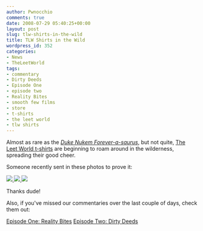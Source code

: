 ```yaml
---
author: Pwnocchio
comments: true
date: 2008-07-29 05:40:25+00:00
layout: post
slug: tlw-shirts-in-the-wild
title: TLW Shirts in the Wild
wordpress_id: 352
categories:
- News
- TheLeetWorld
tags:
- commentary
- Dirty Deeds
- Episode One
- episode two
- Reality Bites
- smooth few films
- store
- t-shirts
- the leet world
- tlw shirts
---
```


Almost as rare as the _[Duke Nukem Forever-a-saurus](http://en.wikipedia.org/wiki/Duke_Nukem_Forever)_, but not quite, [The Leet World t-shirts](http://www.smoothfewfilms.com/store) are beginning to roam around in the wilderness, spreading their good cheer.

Someone recently sent in these photos to prove it:

[![](http://www.smoothfewfilms.com/wp-content/uploads/2008/07/shirtrl5-128x96.jpg) ](http://www.smoothfewfilms.com/wp-content/uploads/2008/07/shirtrl5.jpg)[![](http://www.smoothfewfilms.com/wp-content/uploads/2008/07/shirt2-128x96.jpg) ](http://www.smoothfewfilms.com/wp-content/uploads/2008/07/shirt2.jpg)[![](http://www.smoothfewfilms.com/wp-content/uploads/2008/07/shirt31-128x96.jpg)](http://www.smoothfewfilms.com/wp-content/uploads/2008/07/shirt31.jpg)

Thanks dude!

Also, if you've missed our commentaries over the last couple of days, check them out:

[Episode One: Reality Bites](http://www.smoothfewfilms.com/2008/07/24/episode-one-commentary/)
[Episode Two: Dirty Deeds](http://www.smoothfewfilms.com/2008/07/27/double-talk/)
